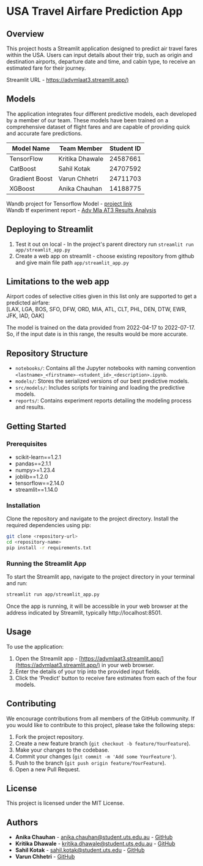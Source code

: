 
# USA Travel Airfare Prediction App

## Overview
This project hosts a Streamlit application designed to predict air travel fares within the USA. Users can input details about their trip, such as origin and destination airports, departure date and time, and cabin type, to receive an estimated fare for their journey.

Streamlit URL - [https://advmlaat3.streamlit.app/)](https://advmlaat3.streamlit.app/)

## Models
The application integrates four different predictive models, each developed by a member of our team. These models have been trained on a comprehensive dataset of flight fares and are capable of providing quick and accurate fare predictions.


|Model Name|Team Member|Student ID|
|--|--|--|
|TensorFlow|Kritika Dhawale|24587661|
|CatBoost|Sahil Kotak|24707592|
|Gradient Boost|Varun Chhetri|24711703|
|XGBoost|Anika Chauhan|14188775|

Wandb project for Tensorflow Model - [project link](https://wandb.ai/kritika_23/projects) <br>
Wandb tf experiment report  - [Adv Mla AT3 Results Analysis](https://api.wandb.ai/links/kritika_23/cjb35rqa) 

## Deploying to Streamlit
1. Test it out on local - In the project's parent directory run `streamlit run app/streamlit_app.py`
2. Create a web app on streamlit - choose existing repository from github and give main file path `app/streamlit_app.py`

## Limitations to the web app
Airport codes of selective cities given in this list only are supported to get a predicted airfare: <br>
[LAX, LGA, BOS, SFO, DFW, ORD, MIA, ATL, CLT, PHL, DEN, DTW, EWR, JFK, IAD, OAK] 

The model is trained on the data provided from 2022-04-17 to 2022-07-17. So, if the input date is in this range, the results would be more accurate.


## Repository Structure
- `notebooks/`: Contains all the Jupyter notebooks with naming convention `<lastname>_<firstname>-<student_id>_<description>.ipynb`.
- `models/`: Stores the serialized versions of our best predictive models.
- `src/models/`: Includes scripts for training and loading the predictive models.
- `reports/`: Contains experiment reports detailing the modeling process and results.

## Getting Started

### Prerequisites
- scikit-learn==1.2.1
- pandas==2.1.1
- numpy>=1.23.4
- joblib==1.2.0
- tensorflow==2.14.0
- streamlit==1.14.0

### Installation
Clone the repository and navigate to the project directory. Install the required dependencies using pip:

```bash
git clone <repository-url>
cd <repository-name>
pip install -r requirements.txt
```

### Running the Streamlit App
To start the Streamlit app, navigate to the project directory in your terminal and run:

```bash
streamlit run app/streamlit_app.py
```
Once the app is running, it will be accessible in your web browser at the address indicated by Streamlit, typically http://localhost:8501.

## Usage

To use the application:

1.  Open the Streamlit app - [https://advmlaat3.streamlit.app/](https://advmlaat3.streamlit.app/) in your web browser.
2.  Enter the details of your trip into the provided input fields.
3.  Click the 'Predict' button to receive fare estimates from each of the four models.

## Contributing

We encourage contributions from all members of the GitHub community. If you would like to contribute to this project, please take the following steps:

1.  Fork the project repository.
2.  Create a new feature branch (`git checkout -b feature/YourFeature`).
3.  Make your changes to the codebase.
4.  Commit your changes (`git commit -m 'Add some YourFeature'`).
5.  Push to the branch (`git push origin feature/YourFeature`).
6.  Open a new Pull Request.


## License

This project is licensed under the MIT License.

## Authors

-   **Anika Chauhan** - anika.chauhan@student.uts.edu.au - [GitHub](https://github.com/anikachauhan30)
-   **Kritika Dhawale** - kritika.dhawale@student.uts.edu.au - [GitHub](https://github.com/Kritz23)
-   **Sahil Kotak** - sahil.kotak@student.uts.edu - [GitHub](https://github.com/sahilkotak)
-   **Varun Chhetri** - [GitHub](https://github.com/varun)
